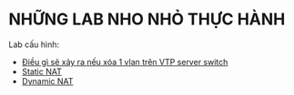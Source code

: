# NHỮNG LAB NHO NHỎ THỰC HÀNH

Lab cấu hình:

- [Điều gì sẽ xảy ra nếu xóa 1 vlan trên VTP server switch](../4_3_Switching/example1.md)
- [Static NAT](./NAT_static_NAT/index.md)
- [Dynamic NAT](./NAT_dynamic_NAT/index.md)
